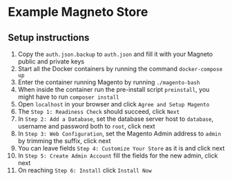 Example Magneto Store
=====================

Setup instructions
------------------
1.  Copy the `auth.json.backup` to `auth.json` and fill it with your Magneto public and private keys
2.  Start all the Docker containers by running the command `docker-compose up`
3.  Enter the container running Magento by running `./magento-bash`
4.  When inside the container run the pre-install script `preinstall`, you might have to run `composer install`
5.  Open `localhost` in your browser and click `Agree and Setup Magento`
6.  The `Step 1: Readiness Check` should succeed, click `Next`
7.  In `Step 2: Add a Database`, set the database server host to `database`, username and password both to `root`, click next
8.  In `Step 3: Web Configuration`, set the Magento Admin address to `admin` by trimming the suffix, click next
9.  You can leave fields `Step 4: Customize Your Store` as it is and click next
10. In `Step 5: Create Admin Account` fill the fields for the new admin, click next
11. On reaching `Step 6: Install` click `Install Now`
